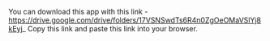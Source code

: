 You can download this app with this link - https://drive.google.com/drive/folders/17VSNSwdTs6R4n0ZgOeOMaVSlYj8kEyj_
Copy this link and paste this link into your browser.
